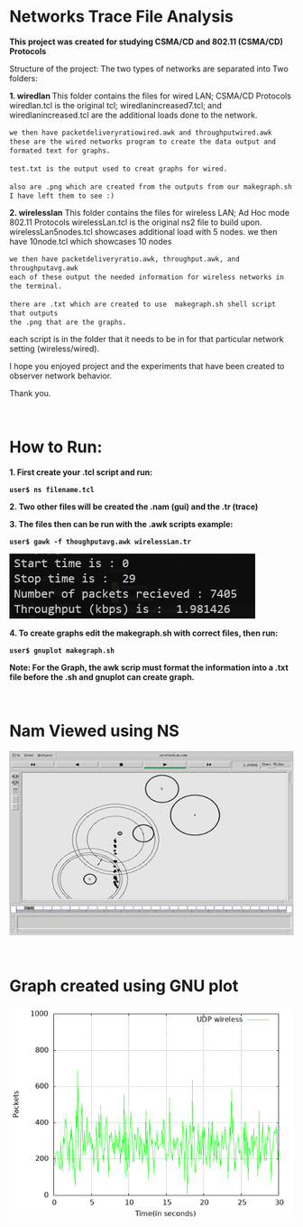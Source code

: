 # Networks Trace File Analysis

<b> This project was created for studying CSMA/CD and 802.11 (CSMA/CD) Protocols</b>

Structure of the project:
The two types of networks are separated into Two folders:

<b>1. wiredlan </b>
    This folder contains the files for wired LAN; CSMA/CD Protocols
    wiredlan.tcl is the original tcl;
    wiredlanincreased7.tcl; and wiredlanincreased.tcl are the additional loads done to the network.
    
    we then have packetdeliveryratiowired.awk and throughputwired.awk
    these are the wired networks program to create the data output and formated text for graphs.

    test.txt is the output used to creat graphs for wired.

    also are .png which are created from the outputs from our makegraph.sh
    I have left them to see :)



<b>2. wirelesslan</b>
    This folder contains the files for wireless LAN; Ad Hoc mode 802.11 Protocols
    wirelessLan.tcl is the original ns2 file to build upon.
    wirelessLan5nodes.tcl showcases additional load with 5 nodes.
    we then have 10node.tcl which showcases 10 nodes


    we then have packetdeliveryratio.awk, throughput.awk, and throughputavg.awk
    each of these output the needed information for wireless networks in the terminal.

    there are .txt which are created to use  makegraph.sh shell script that outputs
    the .png that are the graphs.

each script is in the folder that it needs to be in for that particular network setting (wireless/wired).


I hope you enjoyed project and the experiments that have been created to observer network behavior.


Thank you.

<br>

# How to Run:

<b> 1. First create your .tcl script and run:</br>
```
user$ ns filename.tcl
```

<b> 2. Two other files will be created the .nam (gui) and the .tr (trace)</br>

<b> 3. The files then can be run with the .awk scripts example:</br>
```
user$ gawk -f thoughputavg.awk wirelessLan.tr
```

 ![website banner](https://github.com/Sirpip91/NS2-Networks-Trace-File-Analysis/blob/main/wirelesslan/Picture2.png)

<b> 4. To create graphs edit the makegraph.sh with correct files, then run:</br>
```
user$ gnuplot makegraph.sh
```

<b> Note: For the Graph, the awk scrip must format the information into a .txt file before the .sh and gnuplot can create graph.</br>

<br>

# Nam Viewed using NS

 ![website banner](https://github.com/Sirpip91/NS2-Networks-Trace-File-Analysis/blob/main/wirelesslan/nam.png)

<br>

# Graph created using GNU plot

 ![website banner](https://github.com/Sirpip91/NS2-Networks-Trace-File-Analysis/blob/main/wirelesslan/10nodewirelesslan.png)
